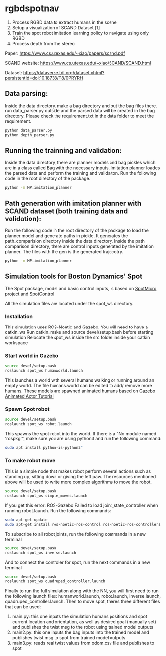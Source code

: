 # rgbdspotnav

1. Process RGBD data to extract humans in the scene 
2. Setup a visualization of SCAND Dataset [1]
3. Train the spot robot imitation learning policy to navigate using only RGBD 
4. Process depth from the stereo

Paper:
https://www.cs.utexas.edu/~xiao/papers/scand.pdf

SCAND website:
https://www.cs.utexas.edu/~xiao/SCAND/SCAND.html

Dataset:
https://dataverse.tdl.org/dataset.xhtml?persistentId=doi:10.18738/T8/0PRYRH

## Data parsing:
Inside the data directory, make a bag directory and put the bag files there. run data_parser.py outside and the parsed data will be created in the bag directory.
Please check the requirement.txt in the data folder to meet the requirement.  
```bash
python data_parser.py
python depth_parser.py
```

## Running the trainning and validation:
Inside the data directory, there are planner models and bag pickles which are in a class called Bag with the necessary inputs.
Imitation planner loades the parsed data and perform the training and validaiton.
Run the following code in the root directory of the package.
```bash
python -m MP.imitation_planner
```

## Path generation with imitation planner with SCAND dataset (both training data and validation):
Run the following code in the root directory of the package to load the planner.model and generate paths in pickle.
It generates the path_comparision directory inside the data directory. Inside the path comparison directory, there are control inputs generated by the imitation planner.
The files with the gen is the generated trajecotry.
```bash
python -m MP.imitation_planner
```

## Simulation tools for Boston Dynamics' Spot

The Spot package, model and basic control inputs, is based on [SpotMicro project](https://github.com/OpenQuadruped/spot_mini_mini) and [SpotControl](https://github.com/SoftServeSAG/spot_simulation/tree/spot_control)

All the simulation files are located under the spot_ws directory.

### Installation
This simulation uses ROS-Noetic and Gazebo. You will need to have a catkin_ws
Run catkin_make and source devel/setup.bash before starting simulation
Relocate the spot_ws inside the src folder inside your catkin workspace

### Start world in Gazebo
```bash
source devel/setup.bash
roslaunch spot_ws humanworld.launch
```
This launches a world with several humans walking or running around an empty world. The file humans.world can be edited to add/ remove more humans. These models are spawned animated humans based on [Gazebo Animated Actor Tutorial](https://classic.gazebosim.org/tutorials?tut=actor&cat=build_robot)

### Spawn Spot robot
```bash
source devel/setup.bash
roslaunch spot_ws robot.launch
```
This spawns the spot robot into the world. If there is a "No module named 'rospkg'", make sure you are using python3 and run the following command: 
```bash
sudo apt install python-is-python3"
```

### To make robot move
This is a simple node that makes robot perform several actions such as standing up, sitting down or giving the left paw. The resources mentioned above will be used to write more complex algorithms to move the robot.
```bash
source devel/setup.bash
roslaunch spot_ws simple_moves.launch
```
 If you get this error: ROS-Gazebo Failed to load joint_state_controller when running robot.launch. Run the following commands:
```bash
sudo apt-get update
sudo apt-get install ros-noetic-ros-control ros-noetic-ros-controllers
```
To subscribe to all robot joints, run the following commands in a new terminal
```bash
source devel/setup.bash
roslaunch spot_ws inverse.launch
```
And to connect the controler for spot, run the next commands in a new terminal
```bash
source devel/setup.bash
roslaunch spot_ws quadruped_controller.launch
```

Finally to run the full simulation along with the NN, you will first need to run the following launch files: humanworld.launch, robot.launch, inverse.launch, quadruped_controller.launch. Then to move spot, theres three different files that can be used:
1. main.py: this one inputs the simulation humans positions and spot current location and orientation, as well as desired goal (manually set) and publishes the twist msg to the robot using trained model outputs
2. main2.py: this one inputs the bag inputs into the trained model and publishes twist msg to spot from trained model outputs
3. main3.py: reads real twist values from odom.csv file and publishes to spot

